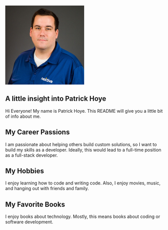 ![headshot](My_Headshot_Small.jpg)

## A little insight into Patrick Hoye
Hi Everyone! My name is Patrick Hoye. This README will give you a little bit of info about me.

## My Career Passions
I am passionate about helping others build custom solutions, so I want to build my skills as a developer. Ideally, this would lead to a full-time position as a full-stack developer.

## My Hobbies
I enjoy learning how to code and writing code. Also, I enjoy movies, music, and hanging out with friends and family.

## My Favorite Books
I enjoy books about technology. Mostly, this means books about coding or software development.
